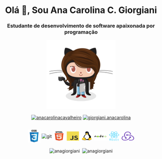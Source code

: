 <h1 align="center">Olá 👋, Sou Ana Carolina C. Giorgiani</h1>
<h3 align="center">Estudante de desenvolvimento de software apaixonada por programação</h3>
<div align="center">
<img src="https://github.com/anagiorgiani/repositorioAna/blob/master/img/gitfem.png" width= 220px />
</div>

<div align="center">
<p align="center">
<a href="https://linkedin.com/in/anacarolinacavalheiro" target="blank"><img align="center" src="https://img.shields.io/badge/LinkedIn-0077B5?style=for-the-badge&logo=linkedin&logoColor=white" alt="anacarolinacavalheiro"  /></a>
<a href="https://instagram.com/giorgiani.anacarolina" target="blank"><img align="center" src="https://img.shields.io/badge/Instagram-E4405F?style=for-the-badge&logo=instagram&logoColor=white" alt="giorgiani.anacarolina"  /></a>
</p>
</div>

<div align="center"><br>
<img align="center" src="https://raw.githubusercontent.com/devicons/devicon/master/icons/css3/css3-original-wordmark.svg" alt="css3" width="40" height="40"/> 
  
<img align="center" src="https://www.vectorlogo.zone/logos/git-scm/git-scm-icon.svg" alt="git" width="40" height="30"/> 
  
<img align="center" src="https://raw.githubusercontent.com/devicons/devicon/master/icons/html5/html5-original-wordmark.svg" alt="html5" width="40" height="30"/> 
  
<img align="center"  src="https://raw.githubusercontent.com/devicons/devicon/master/icons/javascript/javascript-original.svg" alt="javascript" width="40" height="30"/> 
  
<img  align="center" src="https://raw.githubusercontent.com/devicons/devicon/master/icons/linux/linux-original.svg" alt="linux" width="40" height="30"/> 
  
<img align="center"  src="https://raw.githubusercontent.com/devicons/devicon/master/icons/nodejs/nodejs-original-wordmark.svg" alt="nodejs" width="40" height="30"/>
  
<img align="center"  src="https://raw.githubusercontent.com/devicons/devicon/master/icons/react/react-original-wordmark.svg" alt="react" width="40" height="30"/>
  
<img align="center" src="https://raw.githubusercontent.com/devicons/devicon/master/icons/redux/redux-original.svg" alt="redux" width="40" height="30"/> 
</div>  

<br>

<div align="center">
<span><img align="center" src="https://github-readme-stats.vercel.app/api/top-langs?username=anagiorgiani&show_icons=true&theme=dracula" alt="anagiorgiani" width="227"/></span>
<span>&nbsp;<img align="center" src="https://github-readme-stats.vercel.app/api?username=anagiorgiani&show_icons=true&theme=dracula" alt="anagiorgiani" width="390"/></span>
</div>
<br>
